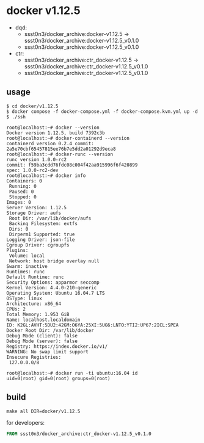 # docker v1.12.5

* dqd:
    * ssst0n3/docker_archive:docker-v1.12.5 -> ssst0n3/docker_archive:docker-v1.12.5_v0.1.0
    * ssst0n3/docker_archive:docker-v1.12.5_v0.1.0
* ctr:
    * ssst0n3/docker_archive:ctr_docker-v1.12.5 -> ssst0n3/docker_archive:ctr_docker-v1.12.5_v0.1.0
    * ssst0n3/docker_archive:ctr_docker-v1.12.5_v0.1.0

## usage

```shell
$ cd docker/v1.12.5
$ docker compose -f docker-compose.yml -f docker-compose.kvm.yml up -d
$ ./ssh
```

```shell
root@localhost:~# docker --version
Docker version 1.12.5, build 7392c3b
root@localhost:~# docker-containerd --version
containerd version 0.2.4 commit: 2a5e70cbf65457815ee76b7e5dd2a01292d9eca8
root@localhost:~# docker-runc --version
runc version 1.0.0-rc2
commit: f59ba3cdd76fdc08c004f42aa915996f6f420899
spec: 1.0.0-rc2-dev
root@localhost:~# docker info
Containers: 0
 Running: 0
 Paused: 0
 Stopped: 0
Images: 0
Server Version: 1.12.5
Storage Driver: aufs
 Root Dir: /var/lib/docker/aufs
 Backing Filesystem: extfs
 Dirs: 0
 Dirperm1 Supported: true
Logging Driver: json-file
Cgroup Driver: cgroupfs
Plugins:
 Volume: local
 Network: host bridge overlay null
Swarm: inactive
Runtimes: runc
Default Runtime: runc
Security Options: apparmor seccomp
Kernel Version: 4.4.0-210-generic
Operating System: Ubuntu 16.04.7 LTS
OSType: linux
Architecture: x86_64
CPUs: 2
Total Memory: 1.953 GiB
Name: localhost.localdomain
ID: K2GL:AVHT:5DU2:42GM:O6YA:25XI:5UG6:LNTO:YTI2:UP67:2ICL:SPEA
Docker Root Dir: /var/lib/docker
Debug Mode (client): false
Debug Mode (server): false
Registry: https://index.docker.io/v1/
WARNING: No swap limit support
Insecure Registries:
 127.0.0.0/8
```

```shell
root@localhost:~# docker run -ti ubuntu:16.04 id
uid=0(root) gid=0(root) groups=0(root)
```

## build

```shell
make all DIR=docker/v1.12.5
```

for developers:

```dockerfile
FROM ssst0n3/docker_archive:ctr_docker-v1.12.5_v0.1.0
```
